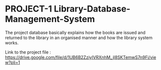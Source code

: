 # PROJECT-1 Library-Database-Management-System
The project database basically explains how the books are issued and returned to the library in an organised manner and how the library system works.

Link to the project file : https://drive.google.com/file/d/1UB6B2ZziyIVRXnhM_jl8SKTemwS7n9Fi/view?pli=1 

